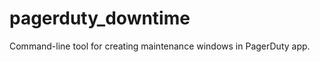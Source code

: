 pagerduty_downtime
==================

Command-line tool for creating maintenance windows in PagerDuty app. 
